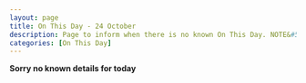 ```yaml
---
layout: page
title: On This Day - 24 October
description: Page to inform when there is no known On This Day. NOTE&#58; There may still be comments.
categories: [On This Day]
---
```


**Sorry no known details for today**

